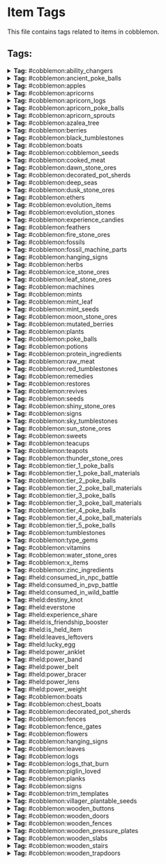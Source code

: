 # Item Tags

This file contains tags related to items in cobblemon.

## Tags:

<details>
<summary><b>Tag:</b> #cobblemon:ability_changers</summary>

- cobblemon:ability_capsule
- cobblemon:ability_patch

</details>

<details>
<summary><b>Tag:</b> #cobblemon:ancient_poke_balls</summary>

- cobblemon:ancient_poke_ball
- cobblemon:ancient_citrine_ball
- cobblemon:ancient_verdant_ball
- cobblemon:ancient_azure_ball
- cobblemon:ancient_roseate_ball
- cobblemon:ancient_slate_ball
- cobblemon:ancient_ivory_ball
- cobblemon:ancient_great_ball
- cobblemon:ancient_ultra_ball
- cobblemon:ancient_feather_ball
- cobblemon:ancient_wing_ball
- cobblemon:ancient_jet_ball
- cobblemon:ancient_heavy_ball
- cobblemon:ancient_leaden_ball
- cobblemon:ancient_gigaton_ball
- cobblemon:ancient_origin_ball

</details>

<details>
<summary><b>Tag:</b> #cobblemon:apples</summary>

- cobblemon:tart_apple
- cobblemon:sweet_apple

</details>

<details>
<summary><b>Tag:</b> #cobblemon:apricorns</summary>

- cobblemon:black_apricorn
- cobblemon:blue_apricorn
- cobblemon:green_apricorn
- cobblemon:pink_apricorn
- cobblemon:red_apricorn
- cobblemon:white_apricorn
- cobblemon:yellow_apricorn

</details>

<details>
<summary><b>Tag:</b> #cobblemon:apricorn_logs</summary>

- cobblemon:apricorn_log
- cobblemon:apricorn_wood
- cobblemon:stripped_apricorn_log
- cobblemon:stripped_apricorn_wood

</details>

<details>
<summary><b>Tag:</b> #cobblemon:apricorn_poke_balls</summary>

- cobblemon:fast_ball
- cobblemon:friend_ball
- cobblemon:heavy_ball
- cobblemon:level_ball
- cobblemon:love_ball
- cobblemon:lure_ball
- cobblemon:moon_ball

</details>

<details>
<summary><b>Tag:</b> #cobblemon:apricorn_sprouts</summary>

- cobblemon:black_apricorn_seed
- cobblemon:blue_apricorn_seed
- cobblemon:green_apricorn_seed
- cobblemon:pink_apricorn_seed
- cobblemon:red_apricorn_seed
- cobblemon:white_apricorn_seed
- cobblemon:yellow_apricorn_seed

</details>

<details>
<summary><b>Tag:</b> #cobblemon:azalea_tree</summary>

- minecraft:azalea
- minecraft:flowering_azalea

</details>

<details>
<summary><b>Tag:</b> #cobblemon:berries</summary>

- cobblemon:cheri_berry
- cobblemon:chesto_berry
- cobblemon:pecha_berry
- cobblemon:rawst_berry
- cobblemon:aspear_berry
- cobblemon:oran_berry
- cobblemon:persim_berry
- cobblemon:razz_berry
- cobblemon:bluk_berry
- cobblemon:nanab_berry
- cobblemon:wepear_berry
- cobblemon:pinap_berry
- cobblemon:leppa_berry
- cobblemon:lum_berry
- cobblemon:figy_berry
- cobblemon:wiki_berry
- cobblemon:mago_berry
- cobblemon:aguav_berry
- cobblemon:iapapa_berry
- cobblemon:sitrus_berry
- cobblemon:touga_berry
- cobblemon:cornn_berry
- cobblemon:magost_berry
- cobblemon:rabuta_berry
- cobblemon:nomel_berry
- cobblemon:enigma_berry
- cobblemon:pomeg_berry
- cobblemon:kelpsy_berry
- cobblemon:qualot_berry
- cobblemon:hondew_berry
- cobblemon:grepa_berry
- cobblemon:tamato_berry
- cobblemon:spelon_berry
- cobblemon:pamtre_berry
- cobblemon:watmel_berry
- cobblemon:durin_berry
- cobblemon:belue_berry
- cobblemon:kee_berry
- cobblemon:maranga_berry
- cobblemon:hopo_berry
- cobblemon:liechi_berry
- cobblemon:ganlon_berry
- cobblemon:salac_berry
- cobblemon:petaya_berry
- cobblemon:apicot_berry
- cobblemon:lansat_berry
- cobblemon:starf_berry
- cobblemon:micle_berry
- cobblemon:custap_berry
- cobblemon:jaboca_berry
- cobblemon:rowap_berry
- cobblemon:babiri_berry
- cobblemon:charti_berry
- cobblemon:chilan_berry
- cobblemon:chople_berry
- cobblemon:coba_berry
- cobblemon:colbur_berry
- cobblemon:haban_berry
- cobblemon:kasib_berry
- cobblemon:kebia_berry
- cobblemon:occa_berry
- cobblemon:passho_berry
- cobblemon:payapa_berry
- cobblemon:rindo_berry
- cobblemon:roseli_berry
- cobblemon:shuca_berry
- cobblemon:tanga_berry
- cobblemon:wacan_berry
- cobblemon:yache_berry

</details>

<details>
<summary><b>Tag:</b> #cobblemon:black_tumblestones</summary>

- cobblemon:small_budding_black_tumblestone
- cobblemon:medium_budding_black_tumblestone
- cobblemon:large_budding_black_tumblestone
- cobblemon:black_tumblestone_cluster
- cobblemon:black_tumblestone_block
- cobblemon:black_tumblestone

</details>

<details>
<summary><b>Tag:</b> #cobblemon:boats</summary>

- cobblemon:apricorn_boat
- cobblemon:apricorn_chest_boat

</details>

<details>
<summary><b>Tag:</b> #cobblemon:cobblemon_seeds</summary>

- cobblemon:vivichoke_seeds
- #cobblemon:mint_seeds

</details>

<details>
<summary><b>Tag:</b> #cobblemon:cooked_meat</summary>

- minecraft:cooked_beef
- minecraft:cooked_porkchop
- minecraft:cooked_chicken
- minecraft:cooked_mutton
- minecraft:cooked_rabbit
- minecraft:cooked_cod
- minecraft:cooked_salmon

</details>

<details>
<summary><b>Tag:</b> #cobblemon:dawn_stone_ores</summary>

- cobblemon:dawn_stone_ore
- cobblemon:deepslate_dawn_stone_ore

</details>

<details>
<summary><b>Tag:</b> #cobblemon:decorated_pot_sherds</summary>

- cobblemon:bygone_sherd
- cobblemon:capture_sherd
- cobblemon:dome_sherd
- cobblemon:helix_sherd
- cobblemon:nostalgic_sherd
- cobblemon:suspicious_sherd

</details>

<details>
<summary><b>Tag:</b> #cobblemon:deep_seas</summary>

- cobblemon:deep_sea_tooth
- cobblemon:deep_sea_scale

</details>

<details>
<summary><b>Tag:</b> #cobblemon:dusk_stone_ores</summary>

- cobblemon:dusk_stone_ore
- cobblemon:deepslate_dusk_stone_ore

</details>

<details>
<summary><b>Tag:</b> #cobblemon:ethers</summary>

- cobblemon:ether
- cobblemon:max_ether
- cobblemon:elixir
- cobblemon:max_elixir

</details>

<details>
<summary><b>Tag:</b> #cobblemon:evolution_items</summary>

- cobblemon:link_cable
- cobblemon:dragon_scale
- cobblemon:kings_rock
- cobblemon:metal_coat
- cobblemon:upgrade
- cobblemon:dubious_disc
- cobblemon:deep_sea_scale
- cobblemon:deep_sea_tooth
- cobblemon:electirizer
- cobblemon:magmarizer
- cobblemon:oval_stone
- cobblemon:protector
- cobblemon:reaper_cloth
- cobblemon:prism_scale
- cobblemon:sachet
- cobblemon:whipped_dream
- cobblemon:strawberry_sweet
- cobblemon:love_sweet
- cobblemon:berry_sweet
- cobblemon:clover_sweet
- cobblemon:flower_sweet
- cobblemon:star_sweet
- cobblemon:ribbon_sweet
- #cobblemon:teapots
- #cobblemon:teacups
- cobblemon:sweet_apple
- cobblemon:tart_apple
- cobblemon:galarica_cuff
- cobblemon:galarica_wreath
- cobblemon:black_augurite
- cobblemon:peat_block
- #cobblemon:evolution_stones
- cobblemon:razor_claw
- cobblemon:razor_fang
- cobblemon:auspicious_armor
- cobblemon:malicious_armor

</details>

<details>
<summary><b>Tag:</b> #cobblemon:evolution_stones</summary>

- cobblemon:dawn_stone
- cobblemon:dusk_stone
- cobblemon:fire_stone
- cobblemon:ice_stone
- cobblemon:leaf_stone
- cobblemon:moon_stone
- cobblemon:shiny_stone
- cobblemon:sun_stone
- cobblemon:thunder_stone
- cobblemon:water_stone

</details>

<details>
<summary><b>Tag:</b> #cobblemon:experience_candies</summary>

- cobblemon:rare_candy
- cobblemon:exp_candy_xs
- cobblemon:exp_candy_s
- cobblemon:exp_candy_m
- cobblemon:exp_candy_l
- cobblemon:exp_candy_xl

</details>

<details>
<summary><b>Tag:</b> #cobblemon:feathers</summary>

- cobblemon:health_feather
- cobblemon:muscle_feather
- cobblemon:resist_feather
- cobblemon:genius_feather
- cobblemon:clever_feather
- cobblemon:swift_feather

</details>

<details>
<summary><b>Tag:</b> #cobblemon:fire_stone_ores</summary>

- cobblemon:fire_stone_ore
- cobblemon:deepslate_fire_stone_ore
- cobblemon:nether_fire_stone_ore

</details>

<details>
<summary><b>Tag:</b> #cobblemon:fossils</summary>

- cobblemon:helix_fossil
- cobblemon:dome_fossil
- cobblemon:old_amber_fossil
- cobblemon:root_fossil
- cobblemon:claw_fossil
- cobblemon:skull_fossil
- cobblemon:armor_fossil
- cobblemon:cover_fossil
- cobblemon:plume_fossil
- cobblemon:jaw_fossil
- cobblemon:sail_fossil
- cobblemon:fossilized_bird
- cobblemon:fossilized_fish
- cobblemon:fossilized_drake
- cobblemon:fossilized_dino

</details>

<details>
<summary><b>Tag:</b> #cobblemon:fossil_machine_parts</summary>

- cobblemon:restoration_tank
- cobblemon:monitor
- cobblemon:fossil_analyzer

</details>

<details>
<summary><b>Tag:</b> #cobblemon:hanging_signs</summary>

- cobblemon:apricorn_hanging_sign

</details>

<details>
<summary><b>Tag:</b> #cobblemon:herbs</summary>

- cobblemon:revival_herb
- cobblemon:mirror_herb
- cobblemon:white_herb
- cobblemon:mental_herb
- cobblemon:power_herb

</details>

<details>
<summary><b>Tag:</b> #cobblemon:ice_stone_ores</summary>

- cobblemon:ice_stone_ore
- cobblemon:deepslate_ice_stone_ore

</details>

<details>
<summary><b>Tag:</b> #cobblemon:leaf_stone_ores</summary>

- cobblemon:leaf_stone_ore
- cobblemon:deepslate_leaf_stone_ore

</details>

<details>
<summary><b>Tag:</b> #cobblemon:machines</summary>

- cobblemon:healing_machine
- cobblemon:pc
- cobblemon:pasture
- cobblemon:restoration_tank
- cobblemon:monitor
- cobblemon:fossil_analyzer

</details>

<details>
<summary><b>Tag:</b> #cobblemon:mints</summary>

- cobblemon:lonely_mint
- cobblemon:adamant_mint
- cobblemon:naughty_mint
- cobblemon:brave_mint
- cobblemon:bold_mint
- cobblemon:impish_mint
- cobblemon:lax_mint
- cobblemon:relaxed_mint
- cobblemon:modest_mint
- cobblemon:mild_mint
- cobblemon:rash_mint
- cobblemon:quiet_mint
- cobblemon:calm_mint
- cobblemon:gentle_mint
- cobblemon:careful_mint
- cobblemon:sassy_mint
- cobblemon:timid_mint
- cobblemon:hasty_mint
- cobblemon:jolly_mint
- cobblemon:naive_mint
- cobblemon:serious_mint

</details>

<details>
<summary><b>Tag:</b> #cobblemon:mint_leaf</summary>

- cobblemon:red_mint_leaf
- cobblemon:blue_mint_leaf
- cobblemon:cyan_mint_leaf
- cobblemon:pink_mint_leaf
- cobblemon:green_mint_leaf
- cobblemon:white_mint_leaf

</details>

<details>
<summary><b>Tag:</b> #cobblemon:mint_seeds</summary>

- cobblemon:red_mint_seeds
- cobblemon:blue_mint_seeds
- cobblemon:cyan_mint_seeds
- cobblemon:pink_mint_seeds
- cobblemon:green_mint_seeds
- cobblemon:white_mint_seeds

</details>

<details>
<summary><b>Tag:</b> #cobblemon:moon_stone_ores</summary>

- cobblemon:moon_stone_ore
- cobblemon:deepslate_moon_stone_ore
- cobblemon:dripstone_moon_stone_ore

</details>

<details>
<summary><b>Tag:</b> #cobblemon:mutated_berries</summary>

- cobblemon:leppa_berry
- cobblemon:lum_berry
- cobblemon:figy_berry
- cobblemon:wiki_berry
- cobblemon:mago_berry
- cobblemon:aguav_berry
- cobblemon:iapapa_berry
- cobblemon:sitrus_berry
- cobblemon:touga_berry
- cobblemon:cornn_berry
- cobblemon:magost_berry
- cobblemon:rabuta_berry
- cobblemon:nomel_berry
- cobblemon:enigma_berry
- cobblemon:pomeg_berry
- cobblemon:kelpsy_berry
- cobblemon:qualot_berry
- cobblemon:hondew_berry
- cobblemon:grepa_berry
- cobblemon:tamato_berry
- cobblemon:spelon_berry
- cobblemon:pamtre_berry
- cobblemon:watmel_berry
- cobblemon:durin_berry
- cobblemon:belue_berry
- cobblemon:kee_berry
- cobblemon:maranga_berry
- cobblemon:hopo_berry
- cobblemon:liechi_berry
- cobblemon:ganlon_berry
- cobblemon:salac_berry
- cobblemon:petaya_berry
- cobblemon:apicot_berry
- cobblemon:lansat_berry
- cobblemon:starf_berry
- cobblemon:micle_berry
- cobblemon:custap_berry
- cobblemon:jaboca_berry
- cobblemon:rowap_berry

</details>

<details>
<summary><b>Tag:</b> #cobblemon:plants</summary>

- #cobblemon:cobblemon_seeds
- #cobblemon:apricorns
- #cobblemon:apricorn_sprouts
- #cobblemon:mint_leaf
- #cobblemon:berries
- #cobblemon:herbs
- cobblemon:vivichoke
- cobblemon:medicinal_leek
- cobblemon:big_root
- cobblemon:energy_root
- cobblemon:pep_up_flower

</details>

<details>
<summary><b>Tag:</b> #cobblemon:poke_balls</summary>

- cobblemon:poke_ball
- cobblemon:slate_ball
- cobblemon:azure_ball
- cobblemon:verdant_ball
- cobblemon:roseate_ball
- cobblemon:citrine_ball
- cobblemon:great_ball
- cobblemon:ultra_ball
- cobblemon:master_ball
- cobblemon:safari_ball
- cobblemon:fast_ball
- cobblemon:level_ball
- cobblemon:lure_ball
- cobblemon:heavy_ball
- cobblemon:love_ball
- cobblemon:friend_ball
- cobblemon:moon_ball
- cobblemon:sport_ball
- cobblemon:net_ball
- cobblemon:dive_ball
- cobblemon:nest_ball
- cobblemon:repeat_ball
- cobblemon:timer_ball
- cobblemon:luxury_ball
- cobblemon:premier_ball
- cobblemon:dusk_ball
- cobblemon:heal_ball
- cobblemon:quick_ball
- cobblemon:cherish_ball
- cobblemon:park_ball
- cobblemon:dream_ball
- cobblemon:beast_ball
- #cobblemon:ancient_poke_balls

</details>

<details>
<summary><b>Tag:</b> #cobblemon:potions</summary>

- cobblemon:potion
- cobblemon:super_potion
- cobblemon:hyper_potion
- cobblemon:max_potion
- cobblemon:full_restore

</details>

<details>
<summary><b>Tag:</b> #cobblemon:protein_ingredients</summary>

- minecraft:beef
- minecraft:chicken
- minecraft:mutton
- minecraft:porkchop
- minecraft:rabbit

</details>

<details>
<summary><b>Tag:</b> #cobblemon:raw_meat</summary>

- minecraft:beef
- minecraft:porkchop
- minecraft:chicken
- minecraft:mutton
- minecraft:rabbit
- minecraft:cod
- minecraft:salmon

</details>

<details>
<summary><b>Tag:</b> #cobblemon:red_tumblestones</summary>

- cobblemon:small_budding_tumblestone
- cobblemon:medium_budding_tumblestone
- cobblemon:large_budding_tumblestone
- cobblemon:tumblestone_cluster
- cobblemon:tumblestone_block
- cobblemon:tumblestone

</details>

<details>
<summary><b>Tag:</b> #cobblemon:remedies</summary>

- cobblemon:remedy
- cobblemon:fine_remedy
- cobblemon:superb_remedy
- cobblemon:heal_powder

</details>

<details>
<summary><b>Tag:</b> #cobblemon:restores</summary>

- cobblemon:antidote
- cobblemon:awakening
- cobblemon:burn_heal
- cobblemon:ice_heal
- cobblemon:paralyze_heal
- cobblemon:full_heal
- cobblemon:full_restore

</details>

<details>
<summary><b>Tag:</b> #cobblemon:revives</summary>

- cobblemon:revive
- cobblemon:max_revive

</details>

<details>
<summary><b>Tag:</b> #cobblemon:seeds</summary>

- minecraft:wheat_seeds
- minecraft:melon_seeds
- minecraft:pumpkin_seeds
- minecraft:beetroot_seeds
- minecraft:torchflower_seeds
- #cobblemon:cobblemon_seeds

</details>

<details>
<summary><b>Tag:</b> #cobblemon:shiny_stone_ores</summary>

- cobblemon:shiny_stone_ore
- cobblemon:deepslate_shiny_stone_ore

</details>

<details>
<summary><b>Tag:</b> #cobblemon:signs</summary>

- cobblemon:apricorn_sign

</details>

<details>
<summary><b>Tag:</b> #cobblemon:sky_tumblestones</summary>

- cobblemon:small_budding_sky_tumblestone
- cobblemon:medium_budding_sky_tumblestone
- cobblemon:large_budding_sky_tumblestone
- cobblemon:sky_tumblestone_cluster
- cobblemon:sky_tumblestone_block
- cobblemon:sky_tumblestone

</details>

<details>
<summary><b>Tag:</b> #cobblemon:sun_stone_ores</summary>

- cobblemon:sun_stone_ore
- cobblemon:deepslate_sun_stone_ore

</details>

<details>
<summary><b>Tag:</b> #cobblemon:sweets</summary>

- cobblemon:strawberry_sweet
- cobblemon:love_sweet
- cobblemon:berry_sweet
- cobblemon:clover_sweet
- cobblemon:flower_sweet
- cobblemon:star_sweet
- cobblemon:ribbon_sweet

</details>

<details>
<summary><b>Tag:</b> #cobblemon:teacups</summary>

- cobblemon:masterpiece_teacup
- cobblemon:unremarkable_teacup

</details>

<details>
<summary><b>Tag:</b> #cobblemon:teapots</summary>

- cobblemon:cracked_pot
- cobblemon:chipped_pot

</details>

<details>
<summary><b>Tag:</b> #cobblemon:thunder_stone_ores</summary>

- cobblemon:thunder_stone_ore
- cobblemon:deepslate_thunder_stone_ore

</details>

<details>
<summary><b>Tag:</b> #cobblemon:tier_1_poke_balls</summary>

- cobblemon:poke_ball
- cobblemon:citrine_ball
- cobblemon:verdant_ball
- cobblemon:azure_ball
- cobblemon:roseate_ball
- cobblemon:slate_ball
- cobblemon:premier_ball
- cobblemon:safari_ball
- cobblemon:heal_ball
- cobblemon:ancient_poke_ball
- cobblemon:ancient_citrine_ball
- cobblemon:ancient_verdant_ball
- cobblemon:ancient_azure_ball
- cobblemon:ancient_roseate_ball
- cobblemon:ancient_slate_ball
- cobblemon:ancient_ivory_ball
- cobblemon:ancient_feather_ball
- cobblemon:ancient_heavy_ball

</details>

<details>
<summary><b>Tag:</b> #cobblemon:tier_1_poke_ball_materials</summary>

- minecraft:copper_ingot

</details>

<details>
<summary><b>Tag:</b> #cobblemon:tier_2_poke_balls</summary>

- cobblemon:great_ball
- cobblemon:fast_ball
- cobblemon:level_ball
- cobblemon:lure_ball
- cobblemon:heavy_ball
- cobblemon:friend_ball
- cobblemon:moon_ball
- cobblemon:sport_ball
- cobblemon:park_ball
- cobblemon:net_ball
- cobblemon:dive_ball
- cobblemon:nest_ball
- cobblemon:ancient_great_ball
- cobblemon:ancient_wing_ball
- cobblemon:ancient_leaden_ball

</details>

<details>
<summary><b>Tag:</b> #cobblemon:tier_2_poke_ball_materials</summary>

- minecraft:iron_ingot

</details>

<details>
<summary><b>Tag:</b> #cobblemon:tier_3_poke_balls</summary>

- cobblemon:ultra_ball
- cobblemon:love_ball
- cobblemon:repeat_ball
- cobblemon:timer_ball
- cobblemon:luxury_ball
- cobblemon:dusk_ball
- cobblemon:quick_ball
- cobblemon:ancient_ultra_ball
- cobblemon:ancient_jet_ball
- cobblemon:ancient_gigaton_ball

</details>

<details>
<summary><b>Tag:</b> #cobblemon:tier_3_poke_ball_materials</summary>

- minecraft:gold_ingot

</details>

<details>
<summary><b>Tag:</b> #cobblemon:tier_4_poke_balls</summary>

- cobblemon:dream_ball
- cobblemon:beast_ball

</details>

<details>
<summary><b>Tag:</b> #cobblemon:tier_4_poke_ball_materials</summary>

- minecraft:diamond

</details>

<details>
<summary><b>Tag:</b> #cobblemon:tier_5_poke_balls</summary>

- cobblemon:master_ball
- cobblemon:ancient_origin_ball

</details>

<details>
<summary><b>Tag:</b> #cobblemon:tumblestones</summary>

- cobblemon:tumblestone
- cobblemon:black_tumblestone
- cobblemon:sky_tumblestone

</details>

<details>
<summary><b>Tag:</b> #cobblemon:type_gems</summary>

- cobblemon:normal_gem
- cobblemon:fire_gem
- cobblemon:water_gem
- cobblemon:grass_gem
- cobblemon:electric_gem
- cobblemon:rock_gem
- cobblemon:ground_gem
- cobblemon:bug_gem
- cobblemon:poison_gem
- cobblemon:ghost_gem
- cobblemon:psychic_gem
- cobblemon:dark_gem
- cobblemon:fairy_gem
- cobblemon:dragon_gem
- cobblemon:ice_gem
- cobblemon:fighting_gem
- cobblemon:flying_gem
- cobblemon:steel_gem

</details>

<details>
<summary><b>Tag:</b> #cobblemon:vitamins</summary>

- cobblemon:hp_up
- cobblemon:protein
- cobblemon:iron
- cobblemon:calcium
- cobblemon:zinc
- cobblemon:carbos
- cobblemon:pp_up
- cobblemon:pp_max

</details>

<details>
<summary><b>Tag:</b> #cobblemon:water_stone_ores</summary>

- cobblemon:water_stone_ore
- cobblemon:deepslate_water_stone_ore

</details>

<details>
<summary><b>Tag:</b> #cobblemon:x_items</summary>

- cobblemon:x_attack
- cobblemon:x_defence
- cobblemon:x_special_attack
- cobblemon:x_special_defence
- cobblemon:x_speed
- cobblemon:x_accuracy
- cobblemon:dire_hit
- cobblemon:guard_spec

</details>

<details>
<summary><b>Tag:</b> #cobblemon:zinc_ingredients</summary>

- minecraft:cod
- minecraft:salmon
- minecraft:tropical_fish

</details>

<details>
<summary><b>Tag:</b> #held:consumed_in_npc_battle</summary>

- #cobblemon:berries

</details>

<details>
<summary><b>Tag:</b> #held:consumed_in_pvp_battle</summary>

- #cobblemon:berries

</details>

<details>
<summary><b>Tag:</b> #held:consumed_in_wild_battle</summary>

- #cobblemon:berries

</details>

<details>
<summary><b>Tag:</b> #held:destiny_knot</summary>

- cobblemon:destiny_knot

</details>

<details>
<summary><b>Tag:</b> #held:everstone</summary>

- cobblemon:everstone

</details>

<details>
<summary><b>Tag:</b> #held:experience_share</summary>

- cobblemon:exp_share

</details>

<details>
<summary><b>Tag:</b> #held:is_friendship_booster</summary>

- cobblemon:soothe_bell

</details>

<details>
<summary><b>Tag:</b> #held:is_held_item</summary>

- cobblemon:ability_shield
- cobblemon:absorb_bulb
- cobblemon:air_balloon
- cobblemon:assault_vest
- cobblemon:big_root
- cobblemon:binding_band
- cobblemon:black_belt
- cobblemon:black_glasses
- cobblemon:black_sludge
- cobblemon:blunder_policy
- cobblemon:cell_battery
- cobblemon:charcoal_stick
- cobblemon:choice_band
- cobblemon:choice_scarf
- cobblemon:choice_specs
- cobblemon:cleanse_tag
- cobblemon:covert_cloak
- cobblemon:destiny_knot
- cobblemon:deep_sea_scale
- cobblemon:deep_sea_tooth
- cobblemon:dragon_fang
- cobblemon:eject_button
- cobblemon:eject_pack
- cobblemon:everstone
- cobblemon:eviolite
- cobblemon:exp_share
- cobblemon:expert_belt
- cobblemon:fairy_feather
- cobblemon:flame_orb
- cobblemon:float_stone
- cobblemon:focus_band
- cobblemon:focus_sash
- cobblemon:hard_stone
- cobblemon:heavy_duty_boots
- cobblemon:iron_ball
- cobblemon:kings_rock
- cobblemon:leftovers
- cobblemon:life_orb
- cobblemon:light_ball
- cobblemon:light_clay
- cobblemon:loaded_dice
- cobblemon:lucky_egg
- cobblemon:magnet
- cobblemon:metal_coat
- cobblemon:miracle_seed
- cobblemon:muscle_band
- cobblemon:mystic_water
- cobblemon:never_melt_ice
- cobblemon:poison_barb
- cobblemon:power_anklet
- cobblemon:power_band
- cobblemon:power_belt
- cobblemon:power_bracer
- cobblemon:power_lens
- cobblemon:power_weight
- cobblemon:quick_claw
- cobblemon:razor_claw
- cobblemon:razor_fang
- cobblemon:red_card
- cobblemon:ring_target
- cobblemon:rocky_helmet
- cobblemon:safety_goggles
- cobblemon:sharp_beak
- cobblemon:shell_bell
- cobblemon:silk_scarf
- cobblemon:silver_powder
- cobblemon:smoke_ball
- cobblemon:soft_sand
- cobblemon:spell_tag
- cobblemon:sticky_barb
- cobblemon:toxic_orb
- cobblemon:twisted_spoon
- cobblemon:weakness_policy
- cobblemon:wise_glasses
- cobblemon:bright_powder
- cobblemon:metal_powder
- cobblemon:quick_powder
- cobblemon:mental_herb
- cobblemon:mirror_herb
- cobblemon:power_herb
- cobblemon:white_herb
- cobblemon:damp_rock
- cobblemon:heat_rock
- cobblemon:smooth_rock
- cobblemon:icy_rock
- cobblemon:life_orb
- cobblemon:toxic_orb
- cobblemon:flame_orb
- cobblemon:white_herb
- cobblemon:smoke_ball
- cobblemon:lucky_egg
- cobblemon:kings_rock
- cobblemon:deep_sea_scale
- cobblemon:deep_sea_tooth
- cobblemon:metal_coat
- cobblemon:medicinal_leek
- minecraft:bone
- minecraft:snowball
- #cobblemon:type_gems

</details>

<details>
<summary><b>Tag:</b> #held:leaves_leftovers</summary>

- minecraft:apple

</details>

<details>
<summary><b>Tag:</b> #held:lucky_egg</summary>

- cobblemon:lucky_egg

</details>

<details>
<summary><b>Tag:</b> #held:power_anklet</summary>

- cobblemon:power_anklet

</details>

<details>
<summary><b>Tag:</b> #held:power_band</summary>

- cobblemon:power_band

</details>

<details>
<summary><b>Tag:</b> #held:power_belt</summary>

- cobblemon:power_belt

</details>

<details>
<summary><b>Tag:</b> #held:power_bracer</summary>

- cobblemon:power_bracer

</details>

<details>
<summary><b>Tag:</b> #held:power_lens</summary>

- cobblemon:power_lens

</details>

<details>
<summary><b>Tag:</b> #held:power_weight</summary>

- cobblemon:power_weight

</details>

<details>
<summary><b>Tag:</b> #cobblemon:boats</summary>

- #cobblemon:boats

</details>

<details>
<summary><b>Tag:</b> #cobblemon:chest_boats</summary>

- cobblemon:apricorn_chest_boat

</details>

<details>
<summary><b>Tag:</b> #cobblemon:decorated_pot_sherds</summary>

- #cobblemon:decorated_pot_sherds

</details>

<details>
<summary><b>Tag:</b> #cobblemon:fences</summary>

- cobblemon:apricorn_fence

</details>

<details>
<summary><b>Tag:</b> #cobblemon:fence_gates</summary>

- cobblemon:apricorn_fence_gate

</details>

<details>
<summary><b>Tag:</b> #cobblemon:flowers</summary>

- cobblemon:pep_up_flower

</details>

<details>
<summary><b>Tag:</b> #cobblemon:hanging_signs</summary>

- #cobblemon:hanging_signs

</details>

<details>
<summary><b>Tag:</b> #cobblemon:leaves</summary>

- cobblemon:apricorn_leaves

</details>

<details>
<summary><b>Tag:</b> #cobblemon:logs</summary>

- cobblemon:apricorn_log
- cobblemon:stripped_apricorn_log
- cobblemon:apricorn_wood
- cobblemon:stripped_apricorn_wood

</details>

<details>
<summary><b>Tag:</b> #cobblemon:logs_that_burn</summary>

- cobblemon:apricorn_log
- cobblemon:stripped_apricorn_log
- cobblemon:apricorn_wood
- cobblemon:stripped_apricorn_wood

</details>

<details>
<summary><b>Tag:</b> #cobblemon:piglin_loved</summary>

- cobblemon:relic_coin_pouch
- cobblemon:relic_coin_sack
- cobblemon:relic_coin

</details>

<details>
<summary><b>Tag:</b> #cobblemon:planks</summary>

- cobblemon:apricorn_planks

</details>

<details>
<summary><b>Tag:</b> #cobblemon:signs</summary>

- #cobblemon:signs

</details>

<details>
<summary><b>Tag:</b> #cobblemon:trim_templates</summary>

- cobblemon:automaton_armor_trim_smithing_template

</details>

<details>
<summary><b>Tag:</b> #cobblemon:villager_plantable_seeds</summary>

- cobblemon:blue_mint_seeds
- cobblemon:cyan_mint_seeds
- cobblemon:green_mint_seeds
- cobblemon:pink_mint_seeds
- cobblemon:red_mint_seeds
- cobblemon:white_mint_seeds
- cobblemon:revival_herb
- cobblemon:vivichoke_seeds

</details>

<details>
<summary><b>Tag:</b> #cobblemon:wooden_buttons</summary>

- cobblemon:apricorn_button

</details>

<details>
<summary><b>Tag:</b> #cobblemon:wooden_doors</summary>

- cobblemon:apricorn_door

</details>

<details>
<summary><b>Tag:</b> #cobblemon:wooden_fences</summary>

- cobblemon:apricorn_fence

</details>

<details>
<summary><b>Tag:</b> #cobblemon:wooden_pressure_plates</summary>

- cobblemon:apricorn_pressure_plate

</details>

<details>
<summary><b>Tag:</b> #cobblemon:wooden_slabs</summary>

- cobblemon:apricorn_slab

</details>

<details>
<summary><b>Tag:</b> #cobblemon:wooden_stairs</summary>

- cobblemon:apricorn_stairs

</details>

<details>
<summary><b>Tag:</b> #cobblemon:wooden_trapdoors</summary>

- cobblemon:apricorn_trapdoor

</details>
